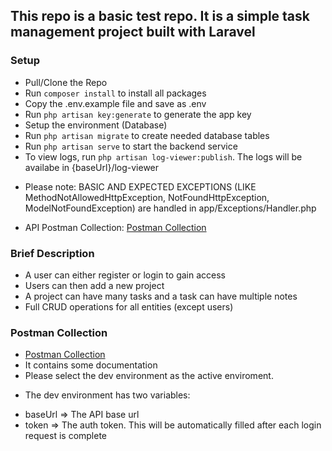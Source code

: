 ## This repo is a basic test repo. It is a simple task management project built with Laravel

### Setup

-   Pull/Clone the Repo
-   Run `composer install` to install all packages
-   Copy the .env.example file and save as .env
-   Run `php artisan key:generate` to generate the app key
-   Setup the environment (Database)
-   Run `php artisan migrate` to create needed database tables
-   Run `php artisan serve` to start the backend service
-   To view logs, run `php artisan log-viewer:publish`. The logs will be availabe in {baseUrl}/log-viewer

*   Please note: BASIC AND EXPECTED EXCEPTIONS (LIKE MethodNotAllowedHttpException, NotFoundHttpException, ModelNotFoundException) are handled in app/Exceptions/Handler.php

*   API Postman Collection: [Postman Collection](https://documenter.getpostman.com/view/27334377/2s9YCAQpfu)

### Brief Description

-   A user can either register or login to gain access
-   Users can then add a new project
-   A project can have many tasks and a task can have multiple notes
-   Full CRUD operations for all entities (except users)

### Postman Collection

-   [Postman Collection](https://documenter.getpostman.com/view/27334377/2s9YCAQpfu)
-   It contains some documentation
-   Please select the dev environment as the active enviroment.

*   The dev environment has two variables:

-   baseUrl => The API base url
-   token => The auth token. This will be automatically filled after each login request is complete

